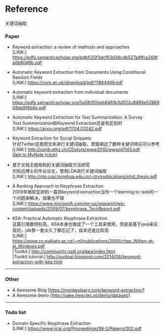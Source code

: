 # Reference  
关键词抽取  

### Paper  

- Keyword extraction: a review of methods and approaches  
[LINK:] https://pdfs.semanticscholar.org/bdbf/25f3dcf63d38cdb527a9ffca269fa0b8046b.pdf  

- Automatic Keyword Extraction from Documents Using Conditional
Random Fields   
[LINK:] https://core.ac.uk/download/pdf/11884499.pdf  

- Automatic keyword extraction from individual documents  
[LINK:] https://pdfs.semanticscholar.org/5a58/00deb6461b3d022c8465e5286908de9f8d4e.pdf  

- Automatic Keyword Extraction for Text Summarization: A Survey  
Text Summarization和Keyword Extraction还是有区别的     
[LINK:] https://arxiv.org/pdf/1704.03242.pdf  

- Keyword Extraction for Social Snippets   
针对Twitter这类短文本进行关键词抽取，里面阐述了数种关键词特征可以参考  
[LINK:] http://ramb.ethz.ch/CDstore/www2010/www/p1143.pdf   
[Skip to MyNote (click)](Keyword_Extraction_for_Social_Snippets.md) 

- 基于文档主题结构的关键词抽取方法研究  
刘知远博士的毕业论文，使用LDA进行关键词抽取     
[LINK:] http://nlp.csai.tsinghua.edu.cn/~lzy/publications/phd_thesis.pdf  

 
- A Ranking Approach to Keyphrase Extraction  
2009年微软亚研的一篇将keyword extraction当作一个learning to rank的一个问题来解决，效果也不错  
[LINK:] https://www.microsoft.com/en-us/research/wp-content/uploads/2009/07/keyphrase_TechReport.pdf  
  
- KEA: Practical Automatic Keyphrase Extraction   
这篇引用数特别高，KEA本身也做成了一个工具来使用，但是是基于java来实现的，jdk那一套太久了都忘记了，成本还是比较高     
[LINK:] https://www.cs.waikato.ac.nz/~ml/publications/2005/chap_Witten-et-al_Windows.pdf  
[Toolkit:] http://community.nzdl.org/kea/index.html  
[Toolkit tutorial:] http://sujitpal.blogspot.com/2014/08/keyword-extraction-with-kea.html    

 


----


### Other  

* A Awesome Blog [https://monkeylearn.com/keyword-extraction/]  
* A Awesome demo [http://yake.inesctec.pt/demo/dataset/]  


----  


### Todo list   

- Domain-Specific Keyphrase Extraction   
[LINK:] https://www.ijcai.org/Proceedings/99-2/Papers/002.pdf  

